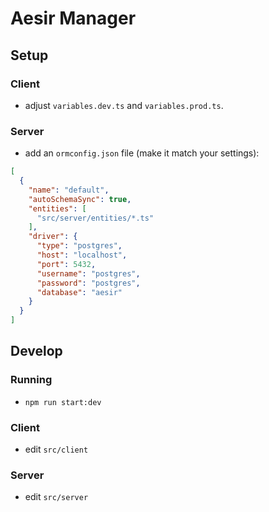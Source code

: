 # Aesir Manager

## Setup

### Client

* adjust `variables.dev.ts` and `variables.prod.ts`.

### Server

* add an `ormconfig.json` file (make it match your settings):

```json
[
  {
    "name": "default",
    "autoSchemaSync": true,
    "entities": [
      "src/server/entities/*.ts"
    ],
    "driver": {
      "type": "postgres",
      "host": "localhost",
      "port": 5432,
      "username": "postgres",
      "password": "postgres",
      "database": "aesir"
    }
  }
]
```

## Develop

### Running

* `npm run start:dev`

### Client

* edit `src/client`

### Server

* edit `src/server`

